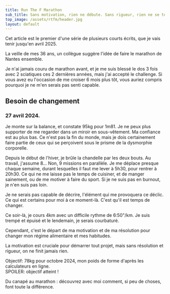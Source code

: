 ```yaml
---
title: Run The F Marathon
sub_title: Sans motivation, rien ne débute. Sans rigueur, rien ne se termine.
top_image: /assets/rtfm/header.jpg
layout: default
---
```


Cet article est le premier d'une série de plusieurs courts écrits, que je vais tenir jusqu'en avril 2025.

<div class="journal crimson-text-regular" markdown="1"> 
La veille de mes 36 ans, un collègue suggère l'idée de faire le marathon de Nantes ensemble.

Je n'ai jamais couru de marathon avant, et je me suis blessé le dos 3 fois avec 2 sciatiques ces 2 dernières années, mais j'ai accepté le challenge. Si vous avez eu l'occasion de me croiser 6 mois plus tôt, vous auriez compris pourquoi je ne m'en serais pas senti capable.

## Besoin de changement

### 27 avril 2024.

Je monte sur la balance, et constate 95kg pour 1m81.
Je ne peux plus supporter de me regarder dans un miroir en sous-vêtement. Ma confiance est au plus bas.
Ce n'est pas la fin du monde, mais je dois certainement faire partie de ceux qui se perçoivent sous le prisme de la dysmorphie corporelle. 

Depuis le début de l'hiver, je brûle la chandelle par les deux bouts. Au travail, j'assume 8... Non, 9 missions en parallèle. Je me déplace presque chaque semaine, durant lesquelles il faut me lever à 5h30, pour rentrer à 20h30. Ce qui ne me laisse pas le temps de cuisiner, et de manger sainement, ou de me motiver à faire du sport. Si je ne suis pas en burnout, je n'en suis pas loin.

Je ne serais pas capable de décrire, l'élément qui me provoquera ce déclic. Ce qui est certains pour moi à ce moment-là. C'est qu'il est temps de changer. 

Ce soir-là, je cours 4km avec un difficile rythme de 6:50"/km.
Je suis trempé et épuisé et le lendemain, je serais courbaturé. 

Cependant, c'est le départ de ma motivation et de ma résolution pour changer mon régime alimentaire et mes habitudes.

La motivation est cruciale pour démarrer tout projet, mais sans résolution et rigueur, on ne finit jamais rien.

Objectif: 78kg pour octobre 2024, mon poids de forme d'après les calculateurs en ligne.  
SPOILER: objectif atteint !

Du canapé au marathon : découvrez avec moi comment, si peu de choses, font toute la différence. 
</div>
